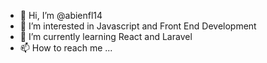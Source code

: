 - 👋 Hi, I’m @abienfl14
- 👀 I’m interested in Javascript and Front End Development
- 🌱 I’m currently learning React and Laravel
- 📫 How to reach me ...

<!---
abienfl14/abienfl14 is a ✨ special ✨ repository because its `README.md` (this file) appears on your GitHub profile.
You can click the Preview link to take a look at your changes.
--->

